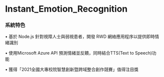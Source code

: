 # Instant_Emotion_Recognition

### 系統特色

•  基於 Node.js 針對視障人士與弱視患者，開發 RWD 網絡應用程序以提供即時情緒識別 

•  使用Microsoft Azure API 預測情緒並反饋，同時結合TTS(Text to Speech)功能

•  獲得「2021全國大專校院智慧創新暨跨域整合創作競賽」值得注目獎



